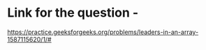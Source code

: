 # Link for the question -

https://practice.geeksforgeeks.org/problems/leaders-in-an-array-1587115620/1/#